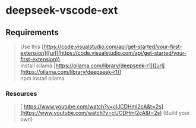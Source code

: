 # deepseek-vscode-ext

## Requirements

>Use this [https://code.visualstudio.com/api/get-started/your-first-extension]([url](https://code.visualstudio.com/api/get-started/your-first-extension)) <br>
>Install ollama [https://ollama.com/library/deepseek-r1]([url](https://ollama.com/library/deepseek-r1)) <br>
>npm install ollama 

### Resources
>[ https://www.youtube.com/watch?v=clJCDHml2cA&t=2s](https://www.youtube.com/watch?v=clJCDHml2cA&t=2s) (Build your own)
